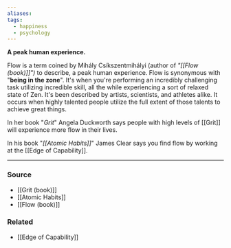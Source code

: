 ```yaml
---
aliases: 
tags:
  - happiness
  - psychology
---
```

**A peak human experience.**

Flow is a term coined by Mihály Csíkszentmihályi (author of *"[[Flow (book)]]")* to describe, a peak human experience. Flow is synonymous with "**being in the zone**". It's when you're performing an incredibly challenging task utilizing incredible skill, all the while experiencing a sort of relaxed state of Zen. It's been described by artists, scientists, and athletes alike. It occurs when highly talented people utilize the full extent of those talents to achieve great things.

In her book "*Grit*" Angela Duckworth says people with high levels of [[Grit]] will experience more flow in their lives.

In his book "*[[Atomic Habits]]*" James Clear says you find flow by working at the [[Edge of Capability]].  

---

### Source
- [[Grit (book)]]
- [[Atomic Habits]]
- [[Flow (book)]]

### Related
- [[Edge of Capability]]